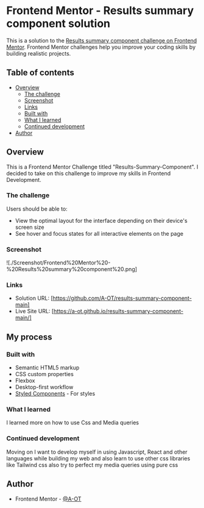 # Frontend Mentor - Results summary component solution

This is a solution to the [Results summary component challenge on Frontend Mentor](https://www.frontendmentor.io/challenges/results-summary-component-CE_K6s0maV). Frontend Mentor challenges help you improve your coding skills by building realistic projects. 

## Table of contents

- [Overview](#overview)
  - [The challenge](#the-challenge)
  - [Screenshot](#screenshot)
  - [Links](#links)
  - [Built with](#built-with)
  - [What I learned](#what-i-learned)
  - [Continued development](#continued-development)
- [Author](#author)


## Overview

This is a Frontend Mentor Challenge titled "Results-Summary-Component". I decided to take on this challenge to improve my skills in Frontend Development.

### The challenge

Users should be able to:

- View the optimal layout for the interface depending on their device's screen size
- See hover and focus states for all interactive elements on the page

### Screenshot

![./Screenshot/Frontend%20Mentor%20-%20Results%20summary%20component%20.png]


### Links

- Solution URL: [https://github.com/A-OT/results-summary-component-main]
- Live Site URL: [https://a-ot.github.io/results-summary-component-main/]
## My process

### Built with

- Semantic HTML5 markup
- CSS custom properties
- Flexbox
- Desktop-first workflow
- [Styled Components](https://styled-components.com/) - For styles

### What I learned

I learned more on how to use Css and Media queries

### Continued development

Moving on I want to develop myself in using Javascript, React and other languages while building my web and also learn to use other css libraries like Tailwind css also try to perfect my media queries using pure css

## Author

- Frontend Mentor - [@A-OT](https://www.frontendmentor.io/profile/A-OT)

